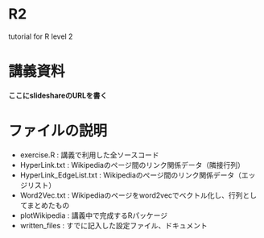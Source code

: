 # R2
tutorial for R level 2

# 講義資料

**ここにslideshareのURLを書く**

# ファイルの説明

- exercise.R : 講義で利用した全ソースコード
- HyperLink.txt : Wikipediaのぺージ間のリンク関係データ（隣接行列）
- HyperLink_EdgeList.txt : Wikipediaのぺージ間のリンク関係データ（エッジリスト）
- Word2Vec.txt : Wikipediaのぺージをword2vecでベクトル化し、行列としてまとめたもの
- plotWikipedia : 講義中で完成するRパッケージ
- written_files : すでに記入した設定ファイル、ドキュメント
